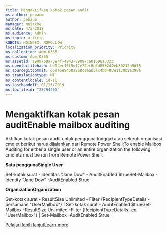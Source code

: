 ```yaml
---
title: Mengaktifkan kotak pesan audit
ms.author: pebaum
author: pebaum
manager: mnirkhe
ms.date: 4/5/2018
ms.audience: Admin
ms.topic: article
ROBOTS: NOINDEX, NOFOLLOW
localization_priority: Priority
ms.collection: Adm_O365
ms.custom: Adm_O365
ms.assetid: 19997b0a-394f-4943-8908-c601696a332c
ms.openlocfilehash: bd94ec10f9df2e72ec6e3d8552d2eb80212a9d78
ms.sourcegitcommit: d6ea5e9458a2b8ceaab3ac4bd483e1130b9a398a
ms.translationtype: MT
ms.contentlocale: id-ID
ms.lasthandoff: 01/15/2019
ms.locfileid: "28294405"
---
```

# <a name="enable-mailbox-auditing"></a><span data-ttu-id="c5464-102">Mengaktifkan kotak pesan audit</span><span class="sxs-lookup"><span data-stu-id="c5464-102">Enable mailbox auditing</span></span>

<span data-ttu-id="c5464-103">Aktifkan kotak pesan audit untuk pengguna tunggal atau seluruh organisasi cmdlet berikut harus dijalankan dari Remote Power Shell:</span><span class="sxs-lookup"><span data-stu-id="c5464-103">To enable Mailbox Auditing for either a single user or an entire organization the following cmdlets must be run from Remote Power Shell:</span></span>
  
 <span data-ttu-id="c5464-104">**Satu pengguna**</span><span class="sxs-lookup"><span data-stu-id="c5464-104">**Single User**</span></span>
  
<span data-ttu-id="c5464-105">Set-kotak surat - identitas "Jane Dow" - AuditEnabled $true</span><span class="sxs-lookup"><span data-stu-id="c5464-105">Set-Mailbox -Identity "Jane Dow" -AuditEnabled $true</span></span>
  
 <span data-ttu-id="c5464-106">**Organization**</span><span class="sxs-lookup"><span data-stu-id="c5464-106">**Organization**</span></span>
  
<span data-ttu-id="c5464-107">Get-kotak surat - ResultSize Unlimited - Filter {RecipientTypeDetails - persamaan "UserMailbox"} | Set-kotak surat - AuditEnabled $true</span><span class="sxs-lookup"><span data-stu-id="c5464-107">Get-Mailbox -ResultSize Unlimited -Filter {RecipientTypeDetails -eq "UserMailbox"} | Set-Mailbox -AuditEnabled $true</span></span>
  
[<span data-ttu-id="c5464-108">Pelajari lebih lanjut</span><span class="sxs-lookup"><span data-stu-id="c5464-108">Learn more</span></span>](https://support.office.com/article/aaca8987-5b62-458b-9882-c28476a66918)
  

